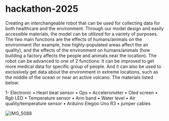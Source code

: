 # hackathon-2025
Creating an interchangeable robot that can be used for collecting data for both healthcare and the environment. Through our model design and easily accessible materials, the model can be utilized for a variety of purposes. The two main functions are the effects of humans/animals on the environment (for example, how highly-populated areas affect the air quality), and the effects of the environment on humans/animals (how building a factory affects the people and animals near the location). The robot can be advanced to one of 2 functions: It can be improved to get more medical data for specific group of people. And it can also be used to exclusively get data about the environment in extreme locations, such as the middle of the ocean or near an active volcano.
The materials listed below:

1- Electronic 
  • Heart beat sensor 
  • Gps
  • Accelerometer 
  • Oled screen 
  • Rgb LED 
  • Temperature sensor
  • Arm band 
  • Water level 
  • Air quality/temperature sensor 
  • Arduino Elegoo Uno R3
  • jumper cables


![IMG_5088](https://github.com/user-attachments/assets/a72f810f-c669-4c88-b877-4ede516dcd4c)


  

  

